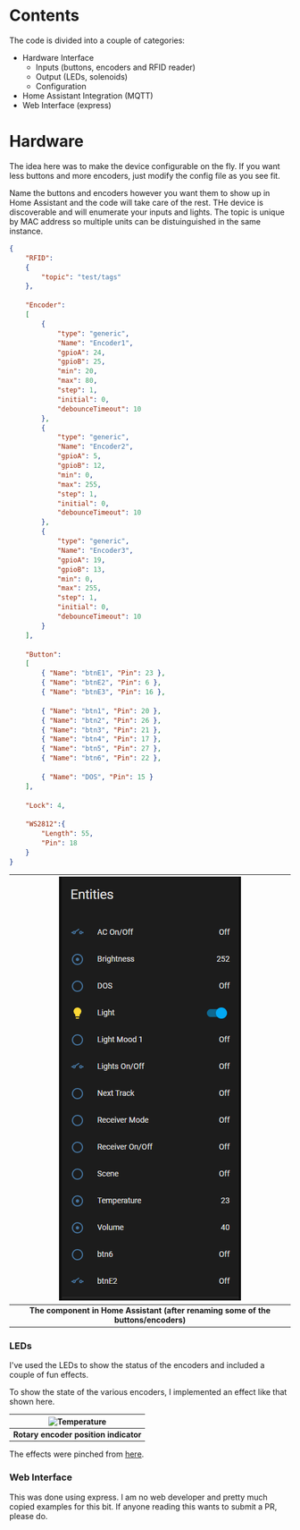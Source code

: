 # Contents

The code is divided into a couple of categories:

- Hardware Interface
    - Inputs (buttons, encoders and RFID reader)
    - Output (LEDs, solenoids)
    - Configuration
- Home Assistant Integration (MQTT)
- Web Interface (express)

# Hardware

The idea here was to make the device configurable on the fly. If you want less buttons and more encoders, just modify the config file as you see fit.

Name the buttons and encoders however you want them to show up in Home Assistant and the code will take care of the rest. THe device is discoverable and will enumerate your inputs and lights. The topic is unique by MAC address so multiple units can be distuinguished in the same instance.

```json
{
    "RFID":
    {
        "topic": "test/tags"
    },

    "Encoder":
    [
        {
            "type": "generic",
            "Name": "Encoder1",
            "gpioA": 24, 
            "gpioB": 25,
            "min": 20,
            "max": 80,
            "step": 1,
            "initial": 0,
            "debounceTimeout": 10
        },
        {
            "type": "generic",
            "Name": "Encoder2",
            "gpioA": 5, 
            "gpioB": 12,
            "min": 0,
            "max": 255,
            "step": 1,
            "initial": 0,
            "debounceTimeout": 10
        },
        {
            "type": "generic",
            "Name": "Encoder3",
            "gpioA": 19, 
            "gpioB": 13,
            "min": 0,
            "max": 255,
            "step": 1,
            "initial": 0,
            "debounceTimeout": 10
        }
    ],

    "Button":
    [
        { "Name": "btnE1", "Pin": 23 },
        { "Name": "btnE2", "Pin": 6 },
        { "Name": "btnE3", "Pin": 16 },

        { "Name": "btn1", "Pin": 20 },
        { "Name": "btn2", "Pin": 26 },
        { "Name": "btn3", "Pin": 21 },
        { "Name": "btn4", "Pin": 17 },
        { "Name": "btn5", "Pin": 27 },
        { "Name": "btn6", "Pin": 22 },

        { "Name": "DOS", "Pin": 15 }
    ],

    "Lock": 4,

    "WS2812":{
        "Length": 55,
        "Pin": 18
    }
}
```

|![Home Assistant](images/ha.png?raw=true "Home Assistant Component")|
|:--:|
| <b>The component in Home Assistant (after renaming some of the buttons/encoders)</b> |

### LEDs

I've used the LEDs to show the status of the encoders and included a couple of fun effects.

To show the state of the various encoders, I implemented an effect like that shown here.

|![Temperature](images/temperature.gif "Encoder")|
|:--:|
| <b>Rotary encoder position indicator</b> |

The effects were pinched from [here](https://www.tweaking4all.com/hardware/arduino/adruino-led-strip-effects/).

### Web Interface

This was done using express. I am no web developer and pretty much copied examples for this bit. If anyone reading this wants to submit a PR, please do.
